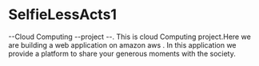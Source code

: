 # SelfieLessActs1
--Cloud Computing --project --.
This is cloud Computing project.Here we are building a web application on amazon aws . In this application we provide a platform to share your generous moments with the society.

